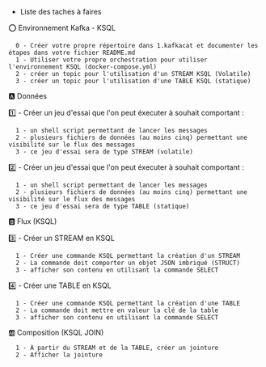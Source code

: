* Liste des taches à faires 

:o: Environnement Kafka - KSQL
```
  0 - Créer votre propre répertoire dans 1.kafkacat et documenter les étapes dans votre fichier README.md
  1 - Utiliser votre propre orchestration pour utiliser l'environnement KSQL (docker-compose.yml)
  2 - créer un topic pour l'utilisation d'un STREAM KSQL (Volatile)
  3 - créer un topic pour l'utilisation d'une TABLE KSQL (statique)
```

:a: Données

:one: - Créer un jeu d'essai que l'on peut éxecuter à souhait comportant :
```
  1 - un shell script permettant de lancer les messages
  2 - plusieurs fichiers de données (au moins cinq) permettant une visibilité sur le flux des messages
  3 - ce jeu d'essai sera de type STREAM (volatile)
```

:two: - Créer un jeu d'essai que l'on peut éxecuter à souhait comportant :
```
  1 - un shell script permettant de lancer les messages
  2 - plusieurs fichiers de données (au moins cinq) permettant une visibilité sur le flux des messages
  3 - ce jeu d'essai sera de type TABLE (statique)
```

:b: Flux (KSQL)

:three: - Créer un STREAM en KSQL
```
  1 - Créer une commande KSQL permettant la création d'un STREAM
  2 - La commande doit comporter un objet JSON imbriqué (STRUCT)
  3 - afficher son contenu en utilisant la commande SELECT
```

:four: - Créer une TABLE en KSQL
```
  1 - Créer une commande KSQL permettant la création d'une TABLE
  2 - La commande doit mettre en valeur la clé de la table
  3 - afficher son contenu en utilisant la commande SELECT
```

:ab: Composition (KSQL JOIN)
```
  1 - À partir du STREAM et de la TABLE, créer un jointure
  2 - Afficher la jointure
```
